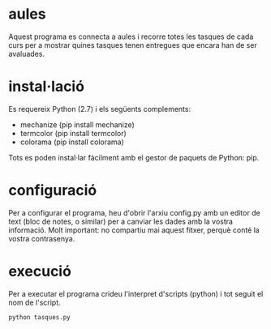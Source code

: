 # aules
Aquest programa es connecta a aules i recorre totes les tasques de cada curs per a mostrar quines tasques tenen entregues que encara han de ser avaluades.

# instal·lació
Es requereix Python (2.7) i els següents complements:
* mechanize (pip install mechanize)
* termcolor (pip install termcolor)
* colorama (pip install colorama)

Tots es poden instal·lar fàcilment amb el gestor de paquets de Python: pip.

# configuració
Per a configurar el programa, heu d'obrir l'arxiu config.py amb un editor de text (bloc de notes, o similar) per a canviar les dades amb la vostra informació. Molt important: no compartiu mai aquest fitxer, perquè conté la vostra contrasenya.

# execució
Per a executar el programa crideu l'interpret d'scripts (python) i tot seguit el nom de l'script.

`python tasques.py`
